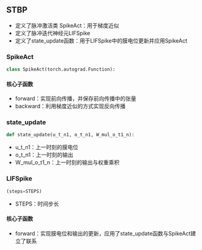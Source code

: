 ## STBP
- 定义了脉冲激活类 SpikeAct：用于梯度近似
- 定义了脉冲迭代神经元LIFSpike
- 定义了state_update函数：用于LIFSpike中的膜电位更新并应用SpikeAct

### **SpikeAct**

```python
class SpikeAct(torch.autograd.Function):
```

#### 核心子函数

- forward：实现前向传播，并保存前向传播中的张量
- backward：利用梯度近似的方式实现反向传播

### **state_update**

```python
def state_update(u_t_n1, o_t_n1, W_mul_o_t1_n):
```
- u_t_n1：上一时刻的膜电位
- o_t_n1：上一时刻的输出
- W_mul_o_t1_n：上一时刻的输出与权重乘积

### **LIFSpike**

```python
(steps=STEPS)
```

- STEPS：时间步长

#### 核心子函数

- forward：实现膜电位和输出的更新，应用了state_update函数与SpikeAct建立了联系
